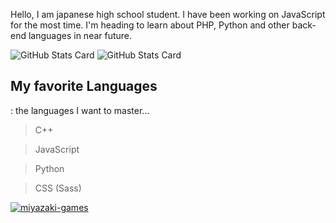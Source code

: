 Hello, I am japanese high school student. I have been working on JavaScript for the most time. I'm heading to learn about PHP, Python and other back-end languages in near future.

![GitHub Stats Card](https://github-readme-stats.vercel.app/api?username=iwashun22&show_icons=true&theme=dark&count_private=true)
![GitHub Stats Card](https://github-readme-stats.vercel.app/api/top-langs/?username=iwashun22&count_private=true&theme=dark)

## My favorite Languages
: the languages I want to master...
> C++

> JavaScript

> Python

> CSS (Sass)


<p align="left">
    <a href="https://github.com/miyazaki-games/miyazaki-games/">
    <img src="https://komarev.com/ghpvc/?username=miyazaki-games" alt="miyazaki-games" />
  </a>
</p>
